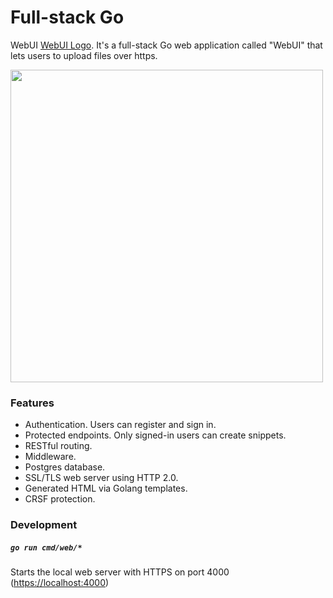 # Full-stack Go

WebUI [WebUI Logo](https://path-to-logo/logo.png). It's a full-stack Go web application called "WebUI" that lets users to upload files over https.

<img width="500" src="./webui.png" />

### Features

- Authentication. Users can register and sign in.
- Protected endpoints. Only signed-in users can create snippets.
- RESTful routing.
- Middleware.
- Postgres database.
- SSL/TLS web server using HTTP 2.0.
- Generated HTML via Golang templates.
- CRSF protection.

### Development

##### `go run cmd/web/*`

Starts the local web server with HTTPS on port 4000 ([https://localhost:4000](https://localhost:4000))
